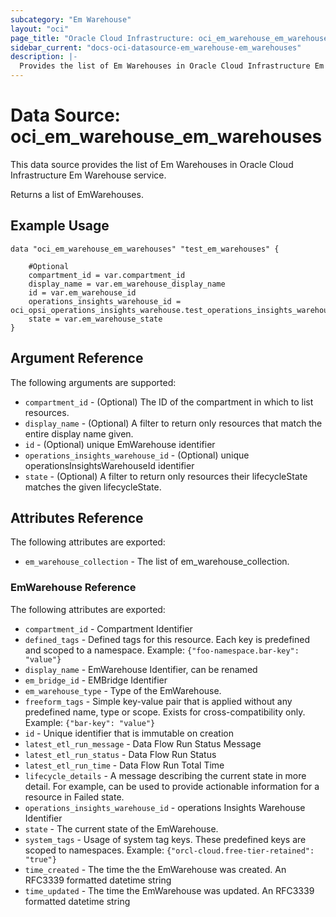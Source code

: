 ```yaml
---
subcategory: "Em Warehouse"
layout: "oci"
page_title: "Oracle Cloud Infrastructure: oci_em_warehouse_em_warehouses"
sidebar_current: "docs-oci-datasource-em_warehouse-em_warehouses"
description: |-
  Provides the list of Em Warehouses in Oracle Cloud Infrastructure Em Warehouse service
---
```


# Data Source: oci_em_warehouse_em_warehouses
This data source provides the list of Em Warehouses in Oracle Cloud Infrastructure Em Warehouse service.

Returns a list of EmWarehouses.


## Example Usage

```hcl
data "oci_em_warehouse_em_warehouses" "test_em_warehouses" {

	#Optional
	compartment_id = var.compartment_id
	display_name = var.em_warehouse_display_name
	id = var.em_warehouse_id
	operations_insights_warehouse_id = oci_opsi_operations_insights_warehouse.test_operations_insights_warehouse.id
	state = var.em_warehouse_state
}
```

## Argument Reference

The following arguments are supported:

* `compartment_id` - (Optional) The ID of the compartment in which to list resources.
* `display_name` - (Optional) A filter to return only resources that match the entire display name given.
* `id` - (Optional) unique EmWarehouse identifier
* `operations_insights_warehouse_id` - (Optional) unique operationsInsightsWarehouseId identifier
* `state` - (Optional) A filter to return only resources their lifecycleState matches the given lifecycleState.


## Attributes Reference

The following attributes are exported:

* `em_warehouse_collection` - The list of em_warehouse_collection.

### EmWarehouse Reference

The following attributes are exported:

* `compartment_id` - Compartment Identifier
* `defined_tags` - Defined tags for this resource. Each key is predefined and scoped to a namespace. Example: `{"foo-namespace.bar-key": "value"}` 
* `display_name` - EmWarehouse Identifier, can be renamed
* `em_bridge_id` - EMBridge Identifier
* `em_warehouse_type` - Type of the EmWarehouse.
* `freeform_tags` - Simple key-value pair that is applied without any predefined name, type or scope. Exists for cross-compatibility only. Example: `{"bar-key": "value"}` 
* `id` - Unique identifier that is immutable on creation
* `latest_etl_run_message` - Data Flow Run Status Message
* `latest_etl_run_status` - Data Flow Run Status
* `latest_etl_run_time` - Data Flow Run Total Time
* `lifecycle_details` - A message describing the current state in more detail. For example, can be used to provide actionable information for a resource in Failed state.
* `operations_insights_warehouse_id` - operations Insights Warehouse Identifier
* `state` - The current state of the EmWarehouse.
* `system_tags` - Usage of system tag keys. These predefined keys are scoped to namespaces. Example: `{"orcl-cloud.free-tier-retained": "true"}` 
* `time_created` - The time the the EmWarehouse was created. An RFC3339 formatted datetime string
* `time_updated` - The time the EmWarehouse was updated. An RFC3339 formatted datetime string

